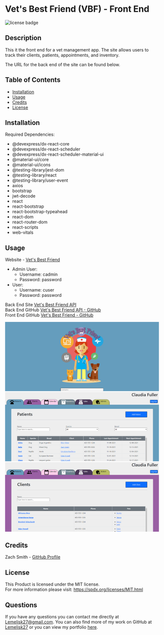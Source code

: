 # Vet's Best Friend (VBF) - Front End
![license badge](https://img.shields.io/badge/license-MIT-blue)
## Description
This it the front end for a vet management app. The site allows users to track their clients, patients, appointments, and inventory.  
  
The URL for the back end of the site can be found below.
## Table of Contents
- [Installation](#installation)
- [Usage](#usage)
- [Credits](#credits)
- [License](#license)
## Installation
Required Dependencies:
- @devexpress/dx-react-core
- @devexpress/dx-react-scheduler
- @devexpress/dx-react-scheduler-material-ui
- @material-ui/core
- @material-ui/icons
- @testing-library/jest-dom
- @testing-library/react
- @testing-library/user-event
- axios
- bootstrap
- jwt-decode
- react
- react-bootstrap
- react-bootstrap-typeahead
- react-dom
- react-router-dom
- react-scripts
- web-vitals
## Usage
Website - [Vet's Best Friend](https://vetbestfriend.herokuapp.com/)
- Admin User:  
    - Username: cadmin  
    - Password: password  
- User:
    - Username: cuser
    - Password: password
  
Back End Site [Vet's Best Friend API](https://vetbestfriend-back.herokuapp.com/)  
Back End GitHub [Vet's Best Friend API - GitHub](https://github.com/Lemelisk27/vbf-back)  
Front End GitHub [Vet's Best Friend - GitHub](https://github.com/Lemelisk27/vbf-front)  
  
![Landing Page](public/assets/images/landing.png)  
![Patient Page](public/assets/images/patients_screenshot.png)  
![Client Page](public/assets/images/clients_screenshot.png)  
## Credits
Zach Smith - [GitHub Profile](https://github.com/Lemelisk27@gmail.com)  
## License
This Product is licensed under the MIT license.  
For more information please visit: https://spdx.org/licenses/MIT.html
## Questions  
If you have any questions you can contact me directly at Lemelisk27@gmail.com. You can also find more of my work on GitHub at [Lemelisk27](https://github.com/Lemelisk27) or you can view my portfolio [here](https://lemelisk27.herokuapp.com/).